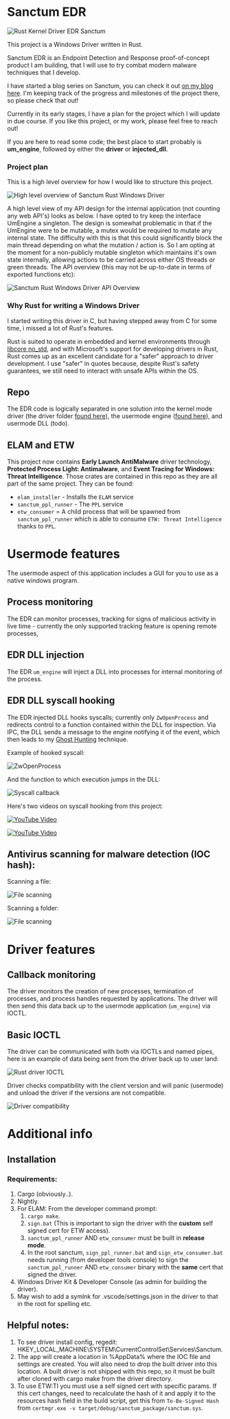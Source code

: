 # Sanctum EDR

![Rust Kernel Driver EDR Sanctum](imgs/evidence/sanctum-cover.webp)

This project is a Windows Driver written in Rust.

Sanctum EDR is an Endpoint Detection and Response proof-of-concept product I am building, that I will use to try combat modern malware techniques that I develop.

I have started a blog series on Sanctum, you can check it out [on my blog here](https://fluxsec.red/sanctum-edr-intro). I'm keeping track of the progress and milestones of the project there, so please check that out!

Currently in its early stages, I have a plan for the project which I will update in due course. If you like this project, or my work, please feel free to reach out!

If you are here to read some code; the best place to start probably is **um_engine**, followed by either the **driver** or **injected_dll**.

### Project plan

This is a high level overview for how I would like to structure this project.

![High level overview of Sanctum Rust Windows Driver](imgs/planning/sanctum_overview.jpg)

A high level view of my API design for the internal application (not counting any web API's) looks as below. I have opted to try keep the interface UmEngine a singleton. The design is somewhat problematic in that if the UmEngine were to be mutable, a mutex would be required to mutate any internal state. The difficulty with this is that this could significantly block the main thread depending on what the mutation / action is. So I am opting at the moment for a non-publicly mutable singleton which maintains it's own state internally, allowing actions to be carried across either OS threads or green threads. The API overview (this may not be up-to-date in terms of exported functions etc):

![Sanctum Rust Windows Driver API Overview](imgs/evidence/sanctum_api.jpg)

### Why Rust for writing a Windows Driver

I started writing this driver in C, but having stepped away from C for some time, i missed a lot of Rust's features.

Rust is suited to operate in embedded and kernel environments through [libcore no_std](https://doc.rust-lang.org/core/), and with Microsoft's support for developing drivers in Rust, Rust comes up as an excellent candidate for a "safer" approach to driver development. I use "safer" in quotes because, despite Rust's safety guarantees, we still need to interact with unsafe APIs within the OS.

## Repo

The EDR code is logically separated in one solution into the kernel mode driver (the driver folder [found here](https://github.com/0xflux/sanctum/tree/master/driver)), the usermode engine ([found here](https://github.com/0xflux/sanctum/tree/master/um_engine)), and usermode DLL (todo).

## ELAM and ETW

This project now contains **Early Launch AntiMalware** driver technology, **Protected Process Light: Antimalware**, and **Event Tracing for Windows: Threat Intelligence**. Those crates are contained in this repo as they are all part of the same project.
They can be found:

- `elam_installer` - Installs the `ELAM` service
- `sanctum_ppl_runner` - The `PPL` service 
- `etw_consumer` = A child process that will be spawned from `sanctum_ppl_runner` which is able to consume `ETW: Threat Intelligence` thanks to `PPL`.

# Usermode features

The usermode aspect of this application includes a GUI for you to use as a native windows program. 

## Process monitoring 

The EDR can monitor processes, tracking for signs of malicious activity in live time - currently the only supported tracking feature is 
opening remote processes,

## EDR DLL injection

The EDR `um_engine` will inject a DLL into processes for internal  monitoring of the process.

## EDR DLL syscall hooking

The EDR injected DLL hooks syscalls; currently only `ZwOpenProcess` and redirects control to a function contained within the DLL for inspection.
Via IPC, the DLL sends a message to the engine notifying it of the event, which then leads to my [Ghost Hunting](https://fluxsec.red/edr-syscall-hooking) 
technique. 

Example of hooked syscall:

![ZwOpenProcess](imgs/evidence/zwopenproc.png)

And the function to which execution jumps in the DLL:

![Syscall callback](imgs/evidence/hooked.png)

Here's two videos on syscall hooking from this project:

[![YouTube Video](https://img.youtube.com/vi/I2krfjCsRp0/0.jpg)](https://www.youtube.com/watch?v=I2krfjCsRp0)

[![YouTube Video](https://img.youtube.com/vi/6cMPkwEsfvk/0.jpg)](https://www.youtube.com/watch?v=6cMPkwEsfvk)

## Antivirus scanning for malware detection (IOC hash):

Scanning a file:

![File scanning](imgs/evidence/av_scan_file.gif)

Scanning a folder:

![File scanning](imgs/evidence/scan_folder.gif)

# Driver features

## Callback monitoring

The driver monitors the creation of new processes, termination of processes, and process handles requested by applications. The driver will then
send this data back up to the usermode application (`um_engine`) via IOCTL.

## Basic IOCTL

The driver can be communicated with both via IOCTLs and named pipes, here is an example of data being sent from the driver back up to user land:

![Rust driver IOCTL](imgs/evidence/drv_msg.png)

Driver checks compatibility with the client version and will panic (usermode) and unload the driver if the versions are not compatible.

![Driver compatibility](imgs/evidence/ioctl_compatible.png)


# Additional info

## Installation

### Requirements:

1) Cargo (obviously..).
2) Nightly.
3) For ELAM: From the developer command prompt:
   1) `cargo make`.
   2) `sign.bat` (This is important to sign the driver with the **custom** self signed cert for ETW access).
   3) `sanctum_ppl_runner` AND `etw_consumer` must be built in **release mode**.
   4) In the root sanctum, `sign_ppl_runner.bat` and `sign_etw_consumer.bat` needs running (from developer tools console) to sign the `sanctum_ppl_runner` AND `etw_consumer` binary with the **same** cert that signed the driver.
4) Windows Driver Kit & Developer Console (as admin for building the driver).
5) May wish to add a symlnk for .vscode/settings.json in the driver to that in the root for spelling etc.

## Helpful notes:

1) To see driver install config, regedit: HKEY_LOCAL_MACHINE\SYSTEM\CurrentControlSet\Services\Sanctum.
2) The app will create a location in %AppData% where the IOC file and settings are created. You will also need to drop the built driver into this location. A built driver is not shipped with this repo, so it must be built after cloned with cargo make from the driver directory.
3) To use ETW:TI you must use a self signed cert with specific params. If this cert changes, need to recalculate the hash of it and apply it to the resources hash field in the build script, get this from `To-Be-Signed Hash` from `certmgr.exe -v target/debug/sanctum_package/sanctum.sys`.